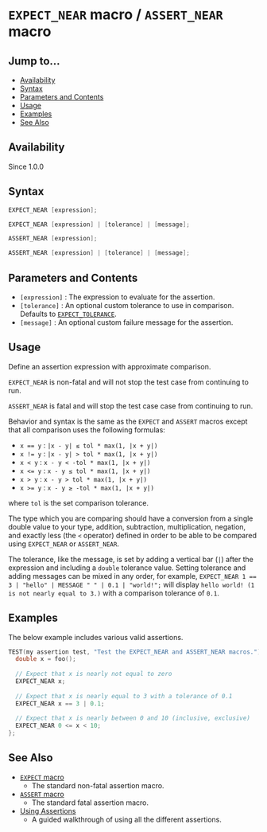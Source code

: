 # `EXPECT_NEAR` macro / `ASSERT_NEAR` macro

## Jump to...
- [Availability](#Availability)
- [Syntax](#Syntax)
- [Parameters and Contents](#Parameters-and-Contents)
- [Usage](#Usage)
- [Examples](#Examples)
- [See Also](#See-Also)

## Availability
Since 1.0.0

## Syntax
``` C++
EXPECT_NEAR [expression];

EXPECT_NEAR [expression] | [tolerance] | [message];

ASSERT_NEAR [expression];

ASSERT_NEAR [expression] | [tolerance] | [message];
```

## Parameters and Contents

- `[expression]` : The expression to evaluate for the assertion.
- `[tolerance]` : An optional custom tolerance to use in comparison.
  Defaults to [`EXPECT_TOLERANCE`](../Macros/EXPECT_TOLERANCE.md).
- `[message]` : An optional custom failure message for the assertion.

## Usage

Define an assertion expression with approximate comparison.

`EXPECT_NEAR` is non-fatal and will not stop the test case from continuing to
run.

`ASSERT_NEAR` is fatal and will stop the test case case from continuing to run.

Behavior and syntax is the same as the `EXPECT` and `ASSERT` macros except that
all comparison uses the following formulas:

- `x == y` : `|x - y| ≤ tol * max(1, |x + y|)`
- `x != y` : `|x - y| > tol * max(1, |x + y|)`
- `x < y` : `x - y < -tol * max(1, |x + y|)`
- `x <= y` : `x - y ≤ tol * max(1, |x + y|)`
- `x > y` : `x - y > tol * max(1, |x + y|)`
- `x >= y` : `x - y ≥ -tol * max(1, |x + y|)`

where `tol` is the set comparison tolerance.

The type which you are comparing should have a conversion from a single double
value to your type, addition, subtraction, multiplication, negation, and exactly
less (the `<` operator) defined in order to be able to be compared using
`EXPECT_NEAR` or `ASSERT_NEAR`.

The tolerance, like the message, is set by adding a vertical bar (`|`) after the
expression and including a `double` tolerance value.
Setting tolerance and adding messages can be mixed in any order, for example,
`EXPECT_NEAR 1 == 3 | "hello" | MESSAGE " " | 0.1 | "world!";` will display
`hello world! (1 is not nearly equal to 3.)` with a comparison tolerance
of `0.1`.

## Examples

The below example includes various valid assertions.
``` C++
TEST(my assertion test, "Test the EXPECT_NEAR and ASSERT_NEAR macros.") {
  double x = foo();
  
  // Expect that x is nearly not equal to zero
  EXPECT_NEAR x;
  
  // Expect that x is nearly equal to 3 with a tolerance of 0.1
  EXPECT_NEAR x == 3 | 0.1;
  
  // Expect that x is nearly between 0 and 10 (inclusive, exclusive)
  EXPECT_NEAR 0 <= x < 10;
};
```

## See Also

- [`EXPECT` macro](EXPECT.md)
  - The standard non-fatal assertion macro.
- [`ASSERT` macro](ASSERT.md)
  - The standard fatal assertion macro.
- [Using Assertions](../../Tutorials/Using-Assertions.md)
  - A guided walkthrough of using all the different assertions.
